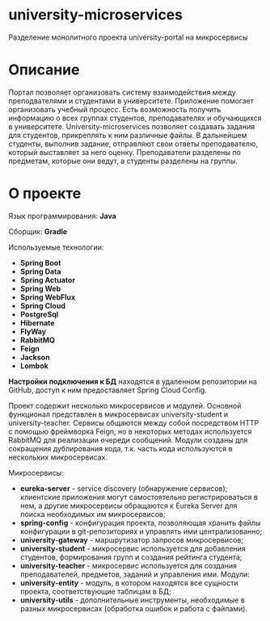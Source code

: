 # university-microservices
Разделение монолитного проекта university-portal на микросервисы 
# Описание
Портал позволяет организовать систему взаимодействия между преподвателями и студентами в университете. Приложение помогает организовать учебный процесс. 
Есть возможность получить информацию о всех группах студентов, преподавателях и обучающихся в университете. University-microservices 
позволяет создавать задания для студентов, прикреплять к ним различные файлы. В дальнейшем студенты, выполнив задание, отправляют свои ответы преподавателю,
который выставляет за него оценку. Преподаватели разделены по предметам, которые они ведут, а студенты разделены на группы.

# О проекте
Язык программирования: **Java**

Сборщик: **Gradle**

Используемые технологии:

- **Spring Boot**
- **Spring Data**
- **Spring Actuator**
- **Spring Web**
- **Spring WebFlux**
- **Spring Cloud**
- **PostgreSql**
- **Hibernate**
- **FlyWay**
- **RabbitMQ**
- **Feign**
- **Jackson**
- **Lombok**

**Настройки подключения к БД** находятся в удаленном репозитории на GitHub, доступ к ним предоставляет Spring Cloud Config.

Проект содержит несколько микросервисов и модулей. Основной функционал представлен в микросервисах university-student и university-teacher. 
Сервисы общаются между собой посредством HTTP с помощью фреймворка Feign, но в некоторых методах используется RabbitMQ для реализации очереди сообщений.
Модули созданы для сокращения дублирования кода, т.к. часть кода используются в нескольких микросервисах.

Микросервисы:
- **eureka-server** - service discovery (обнаружение сервисов); клиентские приложения могут самостоятельно регистрироваться в нем, а другие микросервисы обращаются к Eureka Server для поиска необходимых им микросервисов;
- **spring-config** - конфигурация проекта, позволяющая хранить файлы конфигурации в git-репозиториях и управлять ими централизованно;
- **university-gateway** - маршрутизатор запросов микросервисов;
- **university-student** - микросервис используется для добавления студентов, формирования групп и создания рейтинга студента;
- **university-teacher** - микросервис используется для создания преподавателей, предметов, заданий и управления ими.
Модули:
- **university-entity** - модуль, в котором находятся все сущности проекта, соответствующие таблицам в БД;
- **university-utils** - дополнительные инструменты, необходимые в разных микросервисах (обработка ошибок и работа с файлами).
